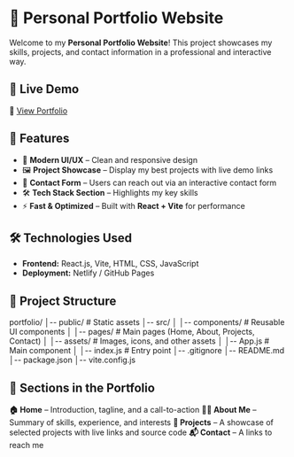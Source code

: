 # 🌟 Personal Portfolio Website  

Welcome to my **Personal Portfolio Website**! This project showcases my skills, projects, and contact information in a professional and interactive way.  

## 🚀 Live Demo  
🔗 [View Portfolio](#)  

## 📌 Features  
- 🎨 **Modern UI/UX** – Clean and responsive design  
- 🖼️ **Project Showcase** – Display my best projects with live demo links  
- 📧 **Contact Form** – Users can reach out via an interactive contact form  
- 🛠 **Tech Stack Section** – Highlights my key skills  
- ⚡ **Fast & Optimized** – Built with **React + Vite** for performance  

## 🛠️ Technologies Used  
- **Frontend:** React.js, Vite, HTML, CSS, JavaScript      
- **Deployment:** Netlify  / GitHub Pages  

## 📂 Project Structure  

portfolio/ │-- public/ # Static assets
│-- src/
│ │-- components/ # Reusable UI components
│ │-- pages/ # Main pages (Home, About, Projects, Contact)
│ │-- assets/ # Images, icons, and other assets
│ │-- App.js # Main component
│ │-- index.js # Entry point
│-- .gitignore
│-- README.md
│-- package.json
│-- vite.config.js


## 🎯 Sections in the Portfolio

**🏠 Home** – Introduction, tagline, and a call-to-action
**👨‍💻 About Me** – Summary of skills, experience, and interests
**📂 Projects** – A showcase of selected projects with live links and source code
**📬 Contact** – A  links to reach me
